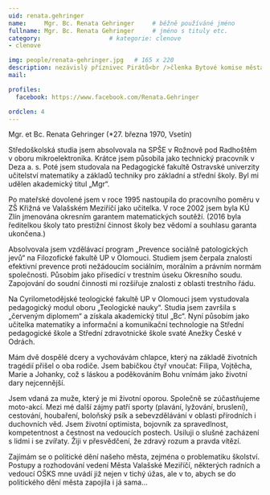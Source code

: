 ```yaml
---
uid: renata.gehringer
name:     Mgr. Bc. Renata Gehringer  	# běžně používáné jméno
fullname: Mgr. Bc. Renata Gehringer 	# jméno s tituly etc.
category:                   # kategorie: clenove
- clenove

img: people/renata-gehringer.jpg   # 165 x 220
description: nezávislý příznivec Pirátů<br />členka Bytové komise města VM<br />členka Komise pro školství města VM<br />členka Místní komise 3 Štěpánov # kratký popis, max 160 znaků
mail:

profiles:
  facebook: https://www.facebook.com/Renata.Gehringer

ordclen: 4
---
```


Mgr. et Bc. Renata Gehringer (*27. března 1970, Vsetín)

Středoškolská studia jsem absolvovala na SPŠE v Rožnově pod Radhoštěm v oboru mikroelektronika. Krátce jsem působila jako technický pracovník v Deza a. s. Poté jsem studovala na Pedagogické fakultě Ostravské univerzity učitelství matematiky a základů techniky pro základní a střední školy. Byl mi udělen akademický titul „Mgr“.

Po mateřské dovolené jsem v roce 1995 nastoupila do pracovního poměru v ZŠ Křižná ve Valašském Meziříčí jako učitelka. V roce 2002 jsem byla KÚ Zlín jmenována okresním garantem matematických soutěží. (2016 byla ředitelkou školy tato prestižní činnost školy bez vědomí a souhlasu garanta ukončena.)

Absolvovala jsem vzdělávací program „Prevence sociálně patologických jevů“ na Filozofické fakultě UP v Olomouci. Studiem jsem čerpala znalosti efektivní prevence proti nežádoucím sociálním, morálním a právním normám společnosti. Působím jako přísedící v trestním úseku Okresního soudu. Zapojování do soudní činnosti mi rozšiřuje znalosti z oblasti trestního řádu.

Na Cyrilometodějské teologické fakultě UP v Olomouci jsem vystudovala pedagogický modul oboru „Teologické nauky“. Studia jsem završila s „červeným diplomem“ a získala akademický titul „Bc“. Nyní působím jako učitelka matematiky a informační a komunikační technologie na Střední pedagogické škole a Střední zdravotnické škole svaté Anežky České v Odrách.

Mám dvě dospělé dcery a vychovávám chlapce, který na základě životních tragédií přišel o oba rodiče. Jsem babičkou čtyř vnoučat: Filipa, Vojtěcha, Marie a Johanky, což s láskou a poděkováním Bohu vnímám jako životní dary nejcennější.

Jsem vdaná za muže, který je mi životní oporou. Společně se zúčastňujeme moto-akcí. Mezi mé další zájmy patří sporty (plavání, lyžování, bruslení), cestování, houbaření, boloňský psík a sebevzdělávání v oblasti přírodních i duchovních věd. Jsem životní optimista, bojovník za spravedlnost, kompetentnost a čestnost na vedoucích postech. Usiluji o slušné zacházení s lidmi i se zvířaty. Žiji v přesvědčení, že zdravý rozum a pravda vítězí.

Zajímám se o politické dění našeho města, zejména o problematiku školství. Postupy a rozhodování vedení Města Valašské Meziříčí, některých radních a vedoucí OŠKS mne uvádí již nejen v tichý úžas, ale v to, abych se do politického dění města zapojila i já sama…


